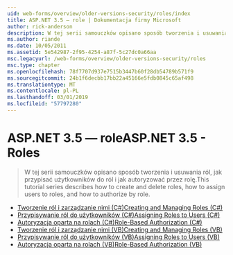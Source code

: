 ```yaml
---
uid: web-forms/overview/older-versions-security/roles/index
title: ASP.NET 3.5 — role | Dokumentacja firmy Microsoft
author: rick-anderson
description: W tej serii samouczków opisano sposób tworzenia i usuwania ról, jak przypisać użytkowników do ról i jak autoryzować przez rolę.
ms.author: riande
ms.date: 10/05/2011
ms.assetid: 5e542987-2f95-4254-a87f-5c27dc0a66aa
msc.legacyurl: /web-forms/overview/older-versions-security/roles
msc.type: chapter
ms.openlocfilehash: 78f7707d937e7515b3447b60f28db54789b571f9
ms.sourcegitcommit: 24b1f6decbb17bb22a45166e5fdb0845c65af498
ms.translationtype: MT
ms.contentlocale: pl-PL
ms.lasthandoff: 03/01/2019
ms.locfileid: "57797280"
---
```

<a name="aspnet-35---roles"></a><span data-ttu-id="d5150-103">ASP.NET 3.5 — role</span><span class="sxs-lookup"><span data-stu-id="d5150-103">ASP.NET 3.5 - Roles</span></span>
====================
> <span data-ttu-id="d5150-104">W tej serii samouczków opisano sposób tworzenia i usuwania ról, jak przypisać użytkowników do ról i jak autoryzować przez rolę.</span><span class="sxs-lookup"><span data-stu-id="d5150-104">This tutorial series describes how to create and delete roles, how to assign users to roles, and how to authorize by role.</span></span>


- [<span data-ttu-id="d5150-105">Tworzenie ról i zarządzanie nimi (C#)</span><span class="sxs-lookup"><span data-stu-id="d5150-105">Creating and Managing Roles (C#)</span></span>](creating-and-managing-roles-cs.md)
- [<span data-ttu-id="d5150-106">Przypisywanie ról do użytkowników (C#)</span><span class="sxs-lookup"><span data-stu-id="d5150-106">Assigning Roles to Users (C#)</span></span>](assigning-roles-to-users-cs.md)
- [<span data-ttu-id="d5150-107">Autoryzacja oparta na rolach (C#)</span><span class="sxs-lookup"><span data-stu-id="d5150-107">Role-Based Authorization (C#)</span></span>](role-based-authorization-cs.md)
- [<span data-ttu-id="d5150-108">Tworzenie ról i zarządzanie nimi (VB)</span><span class="sxs-lookup"><span data-stu-id="d5150-108">Creating and Managing Roles (VB)</span></span>](creating-and-managing-roles-vb.md)
- [<span data-ttu-id="d5150-109">Przypisywanie ról do użytkowników (VB)</span><span class="sxs-lookup"><span data-stu-id="d5150-109">Assigning Roles to Users (VB)</span></span>](assigning-roles-to-users-vb.md)
- [<span data-ttu-id="d5150-110">Autoryzacja oparta na rolach (VB)</span><span class="sxs-lookup"><span data-stu-id="d5150-110">Role-Based Authorization (VB)</span></span>](role-based-authorization-vb.md)
